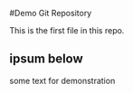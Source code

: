 #Demo Git Repository

This is the first file in this repo.


## ipsum below 

some text for demonstration


